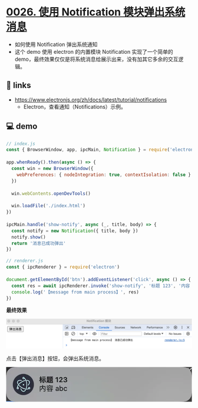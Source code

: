 # [0026. 使用 Notification 模块弹出系统消息](https://github.com/Tdahuyou/electron/tree/main/0026.%20%E4%BD%BF%E7%94%A8%20Notification%20%E6%A8%A1%E5%9D%97%E5%BC%B9%E5%87%BA%E7%B3%BB%E7%BB%9F%E6%B6%88%E6%81%AF)

- 如何使用 Notification 弹出系统通知
- 这个 demo 使用 electron 的内置模块 Notification 实现了一个简单的 demo，最终效果仅仅是将系统消息给展示出来，没有加其它多余的交互逻辑。

## 🔗 links

- https://www.electronjs.org/zh/docs/latest/tutorial/notifications
  - Electron，查看通知（Notifications）示例。

## 💻 demo

```js
// index.js
const { BrowserWindow, app, ipcMain, Notification } = require('electron');

app.whenReady().then(async () => {
  const win = new BrowserWindow({
    webPreferences: { nodeIntegration: true, contextIsolation: false }
  })

  win.webContents.openDevTools()

  win.loadFile('./index.html')
})

ipcMain.handle('show-notify', async (_, title, body) => {
  const notify = new Notification({ title, body })
  notify.show()
  return '消息已成功弹出'
})
```

```js
// renderer.js
const { ipcRenderer } = require('electron')

document.getElementById('btn').addEventListener('click', async () => {
  const res = await ipcRenderer.invoke('show-notify', '标题 123', '内容 abc')
  console.log('【message from main process】', res)
})
```

**最终效果**

![](md-imgs/2024-10-07-22-15-33.png)

点击【弹出消息】按钮，会弹出系统消息。

![](md-imgs/2024-10-07-22-15-42.png)
